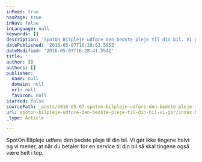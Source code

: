 ```yaml
---
inFeed: true
hasPage: true
inNav: false
inLanguage: null
keywords: []
description: 'SpotOn Bilpleje udføre den bedste pleje til din bil. Vi gør ikke tingene halvt og vi mener, at når du betaler for en service til din bil så skal tingene også være helt i top.'
datePublished: '2016-05-07T16:28:53.585Z'
dateModified: '2016-05-07T16:28:41.554Z'
title: ''
author: []
authors: []
publisher:
  name: null
  domain: null
  url: null
  favicon: null
starred: false
sourcePath: _posts/2016-05-07-spoton-bilpleje-udfore-den-bedste-pleje-til-din-bil-vi-gor.md
url: spoton-bilpleje-udfore-den-bedste-pleje-til-din-bil-vi-gor/index.html
_type: Article

---
```

SpotOn Bilpleje udføre den bedste pleje til din bil. Vi gør ikke tingene halvt og vi mener, at når du betaler for en service til din bil så skal tingene også være helt i top.